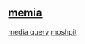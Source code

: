 ## [memia](https://s9a.page/memia)

[media query](https://s9a.page/media) [moshpit](https://s9a.page/mochi)
